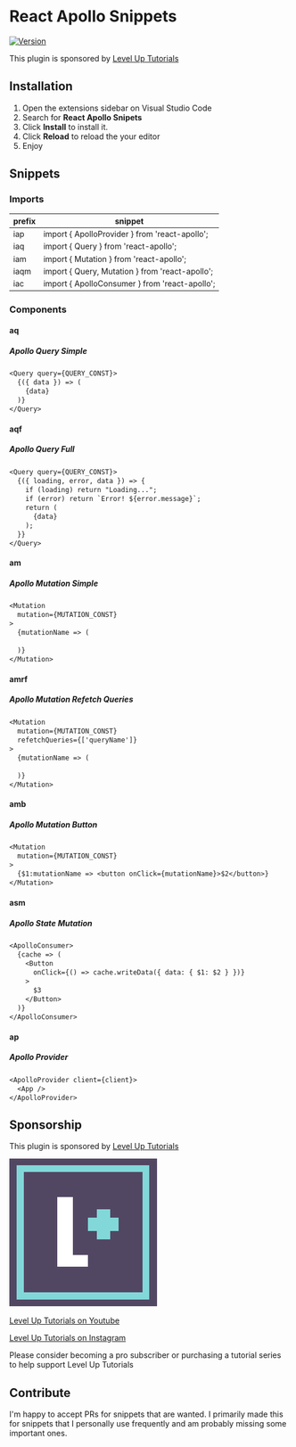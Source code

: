 # React Apollo Snippets

[![Version](https://vsmarketplacebadge.apphb.com/version/leveluptutorials.react-apollo-snippets.svg)](https://marketplace.visualstudio.com/items?itemName=leveluptutorials.react-apollo-snippets)

This plugin is sponsored by [Level Up Tutorials](https://www.leveluptutorials.com/)

## Installation

1.  Open the extensions sidebar on Visual Studio Code
2.  Search for **React Apollo Snipets**
3.  Click **Install** to install it.
4.  Click **Reload** to reload the your editor
5.  Enjoy

## Snippets

### Imports

| prefix | snippet                                         |
| ------ | ----------------------------------------------- |
| iap    | import { ApolloProvider } from 'react-apollo';  |
| iaq    | import { Query } from 'react-apollo';           |
| iam    | import { Mutation } from 'react-apollo';        |
| iaqm   | import { Query, Mutation } from 'react-apollo'; |
| iac    | import { ApolloConsumer } from 'react-apollo';  |

### Components

#### aq

##### Apollo Query Simple

```
<Query query={QUERY_CONST}>
  {({ data }) => (
    {data}
  )}
</Query>
```

#### aqf

##### Apollo Query Full

```
<Query query={QUERY_CONST}>
  {({ loading, error, data }) => {
    if (loading) return "Loading...";
    if (error) return `Error! ${error.message}`;
    return (
      {data}
    );
  }}
</Query>
```

#### am

##### Apollo Mutation Simple

```
<Mutation
  mutation={MUTATION_CONST}
>
  {mutationName => (

  )}
</Mutation>
```

#### amrf

##### Apollo Mutation Refetch Queries

```
<Mutation
  mutation={MUTATION_CONST}
  refetchQueries={['queryName']}
>
  {mutationName => (

  )}
</Mutation>
```

#### amb

##### Apollo Mutation Button

```
<Mutation
  mutation={MUTATION_CONST}
>
  {$1:mutationName => <button onClick={mutationName}>$2</button>}
</Mutation>
```

#### asm

##### Apollo State Mutation

```
<ApolloConsumer>
  {cache => (
    <Button
      onClick={() => cache.writeData({ data: { $1: $2 } })}
    >
      $3
    </Button>
  )}
</ApolloConsumer>
```

#### ap

##### Apollo Provider

```
<ApolloProvider client={client}>
  <App />
</ApolloProvider>
```

## Sponsorship

This plugin is sponsored by [Level Up Tutorials](https://www.leveluptutorials.com/)

[![Level Up Tutorials Logo](images/logo.png)](https://www.leveluptutorials.com/)

[Level Up Tutorials on Youtube](https://www.youtube.com/user/LevelUpTuts)

[Level Up Tutorials on Instagram](https://www.instagram.com/leveluptutorials/)

Please consider becoming a pro subscriber or purchasing a tutorial series to help support Level Up Tutorials

## Contribute

I'm happy to accept PRs for snippets that are wanted. I primarily made this for snippets that I personally use frequently and am probably missing some important ones.
